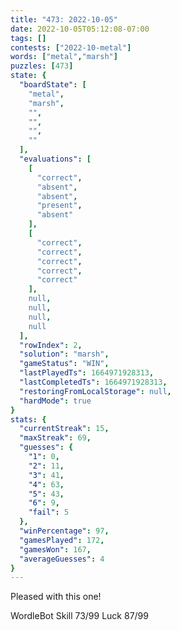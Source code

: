 ```yaml
---
title: "473: 2022-10-05"
date: 2022-10-05T05:12:08-07:00
tags: []
contests: ["2022-10-metal"]
words: ["metal","marsh"]
puzzles: [473]
state: {
  "boardState": [
    "metal",
    "marsh",
    "",
    "",
    "",
    ""
  ],
  "evaluations": [
    [
      "correct",
      "absent",
      "absent",
      "present",
      "absent"
    ],
    [
      "correct",
      "correct",
      "correct",
      "correct",
      "correct"
    ],
    null,
    null,
    null,
    null
  ],
  "rowIndex": 2,
  "solution": "marsh",
  "gameStatus": "WIN",
  "lastPlayedTs": 1664971928313,
  "lastCompletedTs": 1664971928313,
  "restoringFromLocalStorage": null,
  "hardMode": true
}
stats: {
  "currentStreak": 15,
  "maxStreak": 69,
  "guesses": {
    "1": 0,
    "2": 11,
    "3": 41,
    "4": 63,
    "5": 43,
    "6": 9,
    "fail": 5
  },
  "winPercentage": 97,
  "gamesPlayed": 172,
  "gamesWon": 167,
  "averageGuesses": 4
}
---
```


<!-- more -->
Pleased with this one!

WordleBot
Skill 73/99
Luck 87/99
